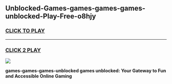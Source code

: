 
## Unblocked-Games-games-games-games-unblocked-Play-Free-o8hjy
<h3>
<a href="https://premium76.site?title=games-games-games-unblocked&ref=21A">CLICK TO PLAY</a></h3>
<hr>

<h3>
<a href="https://premium76.site?title=games-games-games-unblocked&ref=21A">CLICK 2 PLAY</a>
  
</h3>

<a href="https://premium76.site?title=games-games-games-unblocked&ref=21A"><img src="https://clearcache.store/games.png"></a>


**games-games-games-unblocked games unblocked: Your Gateway to Fun and Accessible Online Gaming**
